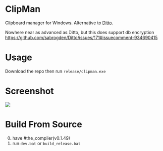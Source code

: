 # ClipMan
Clipboard manager for Windows. Alternative to [Ditto](https://github.com/sabrogden/Ditto).

Nowhere near as advanced as Ditto, but this does support db encryption https://github.com/sabrogden/Ditto/issues/171#issuecomment-934690415

# Usage
Download the repo then run `release/clipman.exe`

# Screenshot
![](https://i.imgur.com/gLrmKk0.png)

# Build From Source
0. have #the_compiler(v0.1.49)
1. run `dev.bat` or `build_release.bat`
